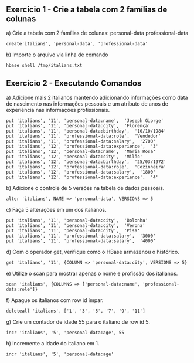 <h2>Exercicio 1 - Crie a tabela com 2 famílias de colunas</h2>
a) Crie a tabela com 2 famílias de colunas: 
personal-data
professional-data

    create'italians', 'personal-data', 'professional-data'

b) Importe o arquivo via linha de comando
  
    hbase shell /tmp/italians.txt

<h2>Exercicio 2 - Executando Comandos</h2>

a) Adicione mais 2 italianos mantendo adicionando informações como data de nascimento nas informações pessoais e um atributo de anos de experiência nas informações profissionais.

    put 'italians', '11', 'personal-data:name',  'Joseph Giorge'
    put 'italians', '11', 'personal-data:city',  'Florença'
    put 'italians', '11', 'personal-data:birthday',  '10/10/1984'
    put 'italians', '11', 'professional-data:role',  'Vendedor'
    put 'italians', '11', 'professional-data:salary',  '2700'
    put 'italians', '12', 'professional-data:experience',  '3'
    put 'italians', '12', 'personal-data:name',  'Maria Rosa'
    put 'italians', '12', 'personal-data:city',  'Milão'
    put 'italians', '12', 'personal-data:birthday',  '25/03/1972'
    put 'italians', '12', 'professional-data:role',  'Cozinheira'
    put 'italians', '12', 'professional-data:salary',  '1800'
    put 'italians', '12', 'professional-data:experience',  '4'

b) Adicione o controle de 5 versões na tabela de dados pessoais.

    alter 'italians', NAME => 'personal-data', VERSIONS => 5

c) Faça 5 alterações em um dos italianos.

    put 'italians', '11', 'personal-data:city',  'Bolonha'
    put 'italians', '11', 'personal-data:city',  'Verona'
    put 'italians', '11', 'personal-data:city',  'Pisa'
    put 'italians', '11', 'professional-data:salary',  '3000'
    put 'italians', '11', 'professional-data:salary',  '4000'

d) Com o operador get, verifique como o HBase armazenou o histórico.

    get 'italians', '11', {COLUMN => 'personal-data:city', VERSIONS => 5}

e) Utilize o scan para mostrar apenas o nome e profissão dos italianos.

    scan 'italians', {COLUMNS => ['personal-data:name', 'professional-data:role']}

f) Apague os italianos com row id ímpar.

    deleteall 'italians', ['1', '3', '5', '7', '9', '11']

g) Crie um contador de idade 55 para o italiano de row id 5.

    incr 'italians', '5', 'personal-data:age', 55

h) Incremente a idade do italiano em 1.

    incr 'italians', '5', 'personal-data:age'
